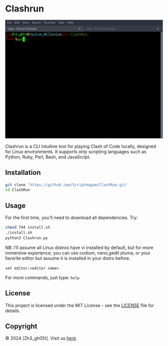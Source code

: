 # Clashrun

![clashrun](Assets/Clashrun.gif)

Clashrun is a CLI intuitive tool for playing Clash of Code locally, designed for Linux environments. It supports only scripting languages such as Python, Ruby, Perl, Bash, and JavaScript.

## Installation

```bash
git clone 'https://github.com/Scriptmagum/ClashRun.git'
cd ClashRun
```
## Usage  

For the first time, you'll need to download all dependencies. Try:
```bash
chmod 744 install.sh
./install.sh
python3 Clashrun.py
```

NB: I’ll assume all Linux distros have vi installed by default, but for more immersive experience, you can use codium, nano,gedit pluma, or your favorite editor but assume it is installed in your distro before.

`set editor:<editor name>`

For more commands, just type: `help`

## License

This project is licensed under the MIT License - see the [LICENSE](LICENSE) file for details.

## Copyright

© 2024 [Zh3_gh05t]. Visit us  [here](https://scriptmagum.github.io/me).
